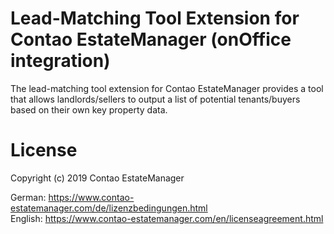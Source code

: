 # Lead-Matching Tool Extension for Contao EstateManager (onOffice integration)
The lead-matching tool extension for Contao EstateManager provides a tool that allows landlords/sellers to output a list of potential tenants/buyers based on their own key property data.
        
# License
Copyright (c) 2019 Contao EstateManager

German: https://www.contao-estatemanager.com/de/lizenzbedingungen.html \
English: https://www.contao-estatemanager.com/en/licenseagreement.html
